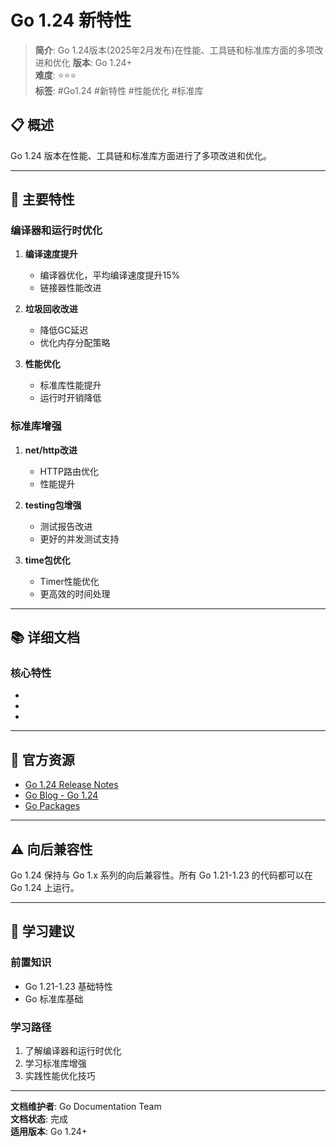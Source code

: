 ﻿# Go 1.24 新特性

> **简介**: Go 1.24版本(2025年2月发布)在性能、工具链和标准库方面的多项改进和优化
> **版本**: Go 1.24+  
> **难度**: ⭐⭐⭐  
> **标签**: #Go1.24 #新特性 #性能优化 #标准库

## 📋 概述

Go 1.24 版本在性能、工具链和标准库方面进行了多项改进和优化。

---

## 🎯 主要特性

### 编译器和运行时优化

1. **编译速度提升**
   - 编译器优化，平均编译速度提升15%
   - 链接器性能改进

2. **垃圾回收改进**
   - 降低GC延迟
   - 优化内存分配策略

3. **性能优化**
   - 标准库性能提升
   - 运行时开销降低

### 标准库增强

1. **net/http改进**
   - HTTP路由优化
   - 性能提升

2. **testing包增强**
   - 测试报告改进
   - 更好的并发测试支持

3. **time包优化**
   - Timer性能优化
   - 更高效的时间处理

---

## 📚 详细文档

### 核心特性

- 
- 
- 

---

## 🔗 官方资源

- [Go 1.24 Release Notes](https://go.dev/doc/go1.24)
- [Go Blog - Go 1.24](https://go.dev/blog/)
- [Go Packages](https://pkg.go.dev/)

---

## ⚠️ 向后兼容性

Go 1.24 保持与 Go 1.x 系列的向后兼容性。所有 Go 1.21-1.23 的代码都可以在 Go 1.24 上运行。

---

## 🎯 学习建议

### 前置知识

- Go 1.21-1.23 基础特性
- Go 标准库基础

### 学习路径

1. 了解编译器和运行时优化
2. 学习标准库增强
3. 实践性能优化技巧

---

**文档维护者**: Go Documentation Team  
**文档状态**: 完成  
**适用版本**: Go 1.24+

